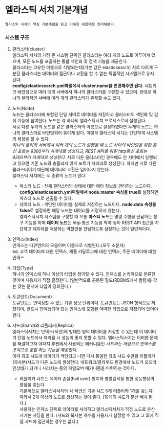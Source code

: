 # 엘라스틱 서치 기본개념
```
엘라스틱 서치의 핵심 기본개념을 읽고 이해한 내용대로 정리해본다.
```
### 시스템 구조
1. 클러스터(cluster)  
엘라스틱 서치의 가장 큰 시스템 단위인 클러스터는 여러 개의 노드로 이루어져 있으며, 모든 노드를 포괄하는 통합 색인화 및 검색 기능을 제공한다.  
클러스터는 고유한 이름으로 식별되는데(기본 값은 elasticsearch) 서로 다르게 구분된 클러스터는 데이터의 접근이나 교환을 할 수 없는 독립적인 시스템으로 유지 된다.  
**config/elasticsearch.yml파일에서 cluster.name을 변경해주면 된다.** 네트워크 바인딩으로 여러 대의 서버에서 하나의 클러스터를 구성할 수 있으며, 반대로 하나의 물리적인 서버에 여러 개의 클러스터가 존재할 수도 있다.

2. 노드(Node)  
노드는 클러스터에 포함된 단일 서버로 데이터를 저장하고 클러스터의 색인화 및 검색 기능에 참여한다. 노드는 각 하나의 엘라스틱서치 프로세스로써 실행된다.   
서로 다른 두개의 노드를 같은 클러스터의 이름으로 설정하였다면 두개의 노드는 하나의 클러스터로 바인딩되어 묶이게 된다. 이렇게 엘라스틱 서치는 간단하게 시스템의 확장을 할 수 있다.  
*하나의 물리적 서버에서 여러 개의 노드가 실행될 때 노드 사이의 바인딩을 위한 통신 포트는 9300부터 차례대로 생성되고, REST API를 위한 http통신 포트는 9200부터 차례대로 생성된다.*
서로 다른 클러스터인 경우에도 한 서버에서 실행되고 있으면 기존 노드와 충돌되지 않게 포트가 차례대로 생성된다. 하지만 서로 다른 클러스터이기 때문에 데이터의 교환은 일어나지 않는다.  
엘라스틱 서치에는 두 종류의 노드가 있다.
   - 마스터 노드 : 전체 클러스터의 상태에 대한 메타 정보를 관리하는 노드이다. **config/elasticsearch.yml파일에서 node.master 속성을 true**로 설정하면 마스터 노드로 선출될 수 있다.
   - 데이터 노드 : 색인된 데이터를 실제로 저장하는 노드이다. **node.data 속성을 false**로 설정하면 해당 노드는 데이터를 저장하지 않는다.  
엘라스틱서치 시스템을 구성할 때 보통 **마스터 노드**는 명령 수행을 전담하는 창구 기능을 하며 **데이터 노드**는 http 통신 기능을 막아 놓아 REST API 접근을 차단하고 데이터를 저장하는 역할만을 전담하도록 설정하는 것이 일반적이다.

3. 인덱스(Index)  
인덱스는 다큐먼트의 모음이며 이름으로 식별된다.(모두 소문자)  
ex) 고객 데이터에 대한 인덱스, 제품 카달로그에 대한 인덱스, 주문 데이터에 대한 인덱스

4. 타입(Type)  
하나의 인덱스에 하나 이상의 타입을 정의할 수 있다. 인덱스를 논리적으로 분류한 것이며 사용자가 직접 결정한다. (일반적으로 공통된 필드(RDBMS에서 컬럼)를 갖는 갖는 문서에 타입이 정의된다.)

5. 도큐먼트(Document)  
도큐먼트는 인덱싱할 수 있는 기본 정보 단위이다. 도큐먼트는 JSON 형식으로 저장되며, 반드시 인덱싱되어 있는 인덱스에 포함된 어떠한 타입으로 지정되어 있어야 한다.

6. 샤드(Shard)와 리플리카(Replica)  
엘라스틱서치는 인덱스(색인)에 방대한 양의 데이터를 저장할 수 있는데 이 데이터가 단일 노드에서 처리될 시 성능이 좋지 못할 수 있다. 엘라스틱서치는 이러한 문제를 해결하고자 아파치 루씬에서 사용되는 메커니즘인 *샤드라는 개념으로 인덱스를 조각으로 분할 하는 기능을 제공한다.*  
 이때 최초 샤드에 데이터가 색인되고 나면 다시 동일한 최초 샤드 수만큼 리플리카(복사본)샤드가 다른 노드에 생성한다. 네트워크/클라우드 환경에서 노드가 오프라인상태가 되거나 사라지는 등의 페일오버 매커니즘을 마련하는 것이다.
   - 리플리카 샤드는 데이터 손실(Fail over) 방지와 병렬검색을 통한 성능향상의 장점을 갖는다.  
  기본적으로 엘라스틱서치의 각 색인은 기본 샤드 5개 리플리카 1개를 갖는다. 따라서 2개 이상의 노드를 생성하는 것이 좋다. (10개의 샤드가 분산 배치 된다.)  
  사용자는 인덱스 단위로 데이터를 처리하고 엘라스틱서치가 직접 노드로 분산시키는 샤딩을 한다. (샤드와 복사본 개수를 사용자가 설정할 수 있고 그 외에 직접 샤드에 접근하는 경우는 없다.)
